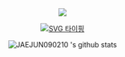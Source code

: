<div align = center>
  <img src=https://capsule-render.vercel.app/api?type=blur&height=400&color=gradient&text=Hello,%20I'm%20JAEJUN&reversal=false&textBg=false&fontSize=60/>

[![SVG 타이핑](https://readme-typing-svg.demolab.com?font=Fira+Code&weight=500&size=30&multiline=true&width=435&lines=I+want+Frontend+DEV) ](https://git.io/typing-svg)

![JAEJUN090210 's github stats](https://github-readme-stats.vercel.app/api?username=JAEJUN090210&show_icons=true)
</div>
